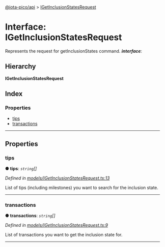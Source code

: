 [@iota-pico/api](../README.md) > [IGetInclusionStatesRequest](../interfaces/igetinclusionstatesrequest.md)

# Interface: IGetInclusionStatesRequest

Represents the request for getInclusionStates command.
*__interface__*: 

## Hierarchy

**IGetInclusionStatesRequest**

## Index

### Properties

* [tips](igetinclusionstatesrequest.md#tips)
* [transactions](igetinclusionstatesrequest.md#transactions)

---

## Properties

<a id="tips"></a>

###  tips

**● tips**: *`string`[]*

*Defined in [models/IGetInclusionStatesRequest.ts:13](https://github.com/iota-pico/api/blob/f238b42/src/models/IGetInclusionStatesRequest.ts#L13)*

List of tips (including milestones) you want to search for the inclusion state.

___
<a id="transactions"></a>

###  transactions

**● transactions**: *`string`[]*

*Defined in [models/IGetInclusionStatesRequest.ts:9](https://github.com/iota-pico/api/blob/f238b42/src/models/IGetInclusionStatesRequest.ts#L9)*

List of transactions you want to get the inclusion state for.

___


